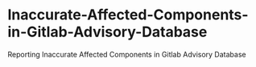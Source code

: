 # Inaccurate-Affected-Components-in-Gitlab-Advisory-Database
Reporting Inaccurate Affected Components in Gitlab Advisory Database
